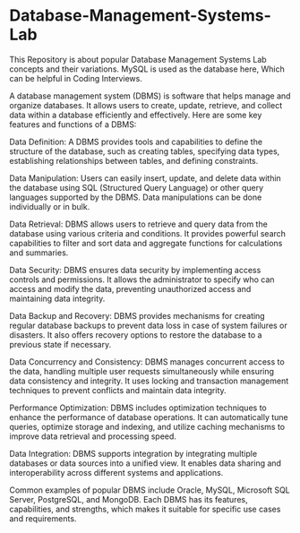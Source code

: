 # Database-Management-Systems-Lab
 
This Repository is about popular Database Management Systems Lab concepts and their variations. MySQL is used as the database here, Which can be helpful in Coding Interviews. 

A database management system (DBMS) is software that helps manage and organize databases. It allows users to create, update, retrieve, and collect data within a database efficiently and effectively. Here are some key features and functions of a DBMS:

Data Definition: A DBMS provides tools and capabilities to define the structure of the database, such as creating tables, specifying data types, establishing relationships between tables, and defining constraints.

Data Manipulation: Users can easily insert, update, and delete data within the database using SQL (Structured Query Language) or other query languages supported by the DBMS. Data manipulations can be done individually or in bulk.

Data Retrieval: DBMS allows users to retrieve and query data from the database using various criteria and conditions. It provides powerful search capabilities to filter and sort data and aggregate functions for calculations and summaries.

Data Security: DBMS ensures data security by implementing access controls and permissions. It allows the administrator to specify who can access and modify the data, preventing unauthorized access and maintaining data integrity.

Data Backup and Recovery: DBMS provides mechanisms for creating regular database backups to prevent data loss in case of system failures or disasters. It also offers recovery options to restore the database to a previous state if necessary.

Data Concurrency and Consistency: DBMS manages concurrent access to the data, handling multiple user requests simultaneously while ensuring data consistency and integrity. It uses locking and transaction management techniques to prevent conflicts and maintain data integrity.

Performance Optimization: DBMS includes optimization techniques to enhance the performance of database operations. It can automatically tune queries, optimize storage and indexing, and utilize caching mechanisms to improve data retrieval and processing speed.

Data Integration: DBMS supports integration by integrating multiple databases or data sources into a unified view. It enables data sharing and interoperability across different systems and applications.

Common examples of popular DBMS include Oracle, MySQL, Microsoft SQL Server, PostgreSQL, and MongoDB. Each DBMS has its features, capabilities, and strengths, which makes it suitable for specific use cases and requirements.
